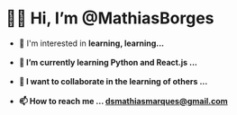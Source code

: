 <h1>👋😄 Hi, I’m @MathiasBorges</h1>
<ul>
  <li>
     👀 I'm interested in <b>learning, learning<b>...
  </li>
       <br>
   <li>
     🌱 I’m currently learning <b>Python</b> and <b>React.js</b> ...
  </li>
       <br>
   <li>
     💞️ I want to <b>collaborate<b/> in the learning of others ...
  </li>
       <br>
   <li>
     📫 How to reach me ... <a href='mailto:dsmathiasmarques@gmail.com'>dsmathiasmarques@gmail.com</a>
  </li>
</ul>

<!---
MathiasBorges/MathiasBorges is a ✨ special ✨ repository because its `README.md` (this file) appears on your GitHub profile.
You can click the Preview link to take a look at your changes.
--->
